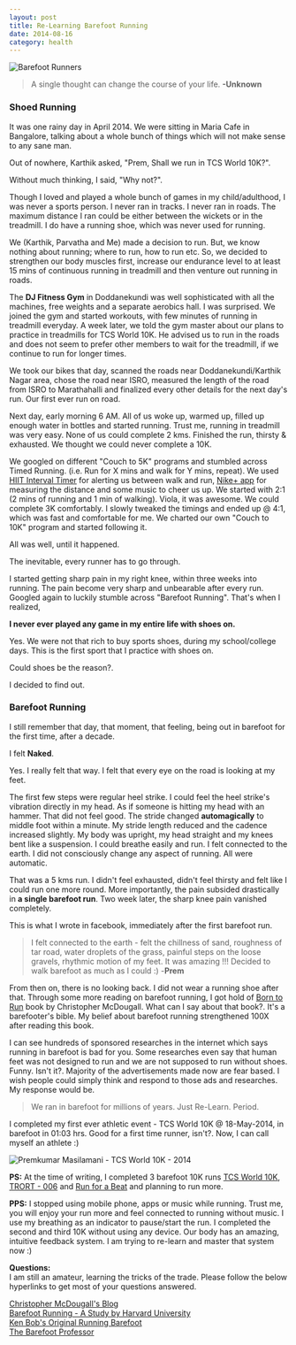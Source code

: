 ```yaml
---
layout: post
title: Re-Learning Barefoot Running
date: 2014-08-16
category: health
---
```


![Barefoot Runners]({{site.img-url}}/barefoot-running-couples.jpg)  

> A single thought can change the course of your life. **-Unknown**

### Shoed Running  

It was one rainy day in April 2014. We were sitting in Maria Cafe in Bangalore, talking about a whole bunch of things which will not make sense to any sane man. 

Out of nowhere, Karthik asked, "Prem, Shall we run in TCS World 10K?".  

Without much thinking, I said, "Why not?".  

Though I loved and played a whole bunch of games in my child/adulthood, I was never a sports person. I never ran in tracks. I never ran in roads. The maximum distance I ran could be either between the wickets or in the treadmill. I do have a running shoe, which was never used for running.  

We (Karthik, Parvatha and Me) made a decision to run. But, we know nothing about running; where to run, how to run etc. So, we decided to strengthen our body muscles first, increase our endurance level to at least 15 mins of continuous running in treadmill and then venture out running in roads.

The **DJ Fitness Gym** in Doddanekundi was well sophisticated with all the machines, free weights and a separate aerobics hall. I was surprised. We joined the gym and started workouts, with few minutes of running in treadmill everyday. A week later, we told the gym master about our plans to practice in treadmills for TCS World 10K. He advised us to run in the roads and does not seem to prefer other members to wait for the treadmill, if we continue to run for longer times.

We took our bikes that day, scanned the roads near Doddanekundi/Karthik Nagar area, chose the road near ISRO, measured the length of the road from ISRO to Marathahalli and finalized every other details for the next day's run. Our first ever run on road.  

Next day, early morning 6 AM. All of us  woke up, warmed up, filled up enough water in bottles and started running. Trust me, running in treadmill was very easy. None of us could complete 2 kms. Finished the run, thirsty & exhausted. We thought we could never complete a 10K.  

We googled on different "Couch to 5K" programs and stumbled across Timed Running. (i.e. Run for X mins and walk for Y mins, repeat). We used [HIIT Interval Timer](https://play.google.com/store/apps/details?id=sk.halmi.itimer&hl=en) for alerting us between walk and run, [Nike+ app](https://play.google.com/store/apps/details?id=com.nike.plusgps&hl=en) for measuring the distance and some music to cheer us up.  We started with 2:1 (2 mins of running and 1 min of walking). Viola, it was awesome. We could complete 3K comfortably. I slowly tweaked the timings and ended up @ 4:1, which was fast and comfortable for me. We charted our own "Couch to 10K" program and started following it.  

All was well, until it happened.  

The inevitable, every runner has to go through.  

I started getting sharp pain in my right knee, within three weeks into running. The pain become very sharp and unbearable after every run. Googled again to luckily stumble across "Barefoot Running". That's when I realized,  

**I never ever played any game in my entire life with shoes on.**  

Yes. We were not that rich to buy sports shoes, during my school/college days. This is the first sport that I practice with shoes on. 

Could shoes be the reason?.  

I decided to find out.

### Barefoot Running

I still remember that day, that moment, that feeling, being out in barefoot for the first time, after a decade.  

I felt **Naked**.  

Yes. I really felt that way. I felt that every eye on the road is looking at my feet. 

The first few steps were regular heel strike. I could feel the heel strike's vibration directly in my head. As if someone is hitting my head with an hammer. That did not feel good. The stride changed **automagically** to middle foot within a minute. My stride length reduced and the cadence increased slightly. My body was upright, my head straight and my knees bent like a suspension. I could breathe easily and run. I felt connected to the earth. I did not consciously change any aspect of running. All were automatic.  

That was a 5 kms run. I didn't feel exhausted, didn't feel thirsty and felt like I could run one more round. More importantly, the pain subsided drastically in **a single barefoot run**. Two week later, the sharp knee pain vanished completely.  

This is what I wrote in facebook, immediately after the first barefoot run. 

> I felt connected to the earth - felt the chillness of sand, roughness of tar road, water droplets of the grass, painful steps on the loose gravels, rhythmic motion of my feet. It was amazing !!! Decided to walk barefoot as much as I could :) -**Prem**

From then on, there is no looking back. I did not wear a running shoe after that. Through some more reading on barefoot running, I got hold of [Born to Run]({{site.url}}/born-to-run-christopher-mcdougall/) book by Christopher McDougall. What can I say about that book?. It's a barefooter's bible. My belief about barefoot running strengthened 100X after reading this book. 

I can see hundreds of sponsored researches in the internet which says running in barefoot is bad for you. Some researches even say that human feet was not designed to run and we are not supposed to run without shoes. Funny. Isn't it?. Majority of the advertisements made now are fear based. I wish people could simply think and respond to those ads and researches. My response would be.

> We ran in barefoot for millions of years. Just Re-Learn. Period.    

I completed my first ever athletic event - TCS World 10K @ 18-May-2014, in barefoot in 01:03 hrs. Good for a first time runner, isn't?. Now, I can call myself an athlete :)

![Premkumar Masilamani - TCS World 10K - 2014]({{site.img-url}}/running/Premkumar_Masilamani_2014_TCS_10K_temp.jpg)

**PS:** At the time of writing, I completed 3 barefoot 10K runs [TCS World 10K]({{site.img-url}}/running/Premkumar_Masilamani_2014_TCS_10K.jpg), [TRORT - 006]({{site.img-url}}/running/Premkumar_Masilamani_2014_TRORT_006_10K.jpg) and [Run for a Beat]({{site.img-url}}/running/Premkumar_Masilamani_2014_Run_For_A_Beat_10K.jpg) and planning to run more.

**PPS:** I stopped using mobile phone, apps or music while running. Trust me, you will enjoy your run more and feel connected to running without music. I use my breathing as an indicator to pause/start the run. I completed the second and third 10K without using any device. Our body has an amazing, intuitive feedback system. I am trying to re-learn and master that system now :)   

**Questions:**  
I am still an amateur, learning the tricks of the trade. Please follow the below hyperlinks to get most of your questions answered.

[Christopher McDougall's Blog](http://www.chrismcdougall.com/blog/category/barefoot-running/)  
[Barefoot Running - A Study by Harvard University](http://www.barefootrunning.fas.harvard.edu/6FAQ.html)  
[Ken Bob's Original Running Barefoot](http://barefootrunning.com/)  
[The Barefoot Professor](https://www.youtube.com/watch?v=7jrnj-7YKZE)  
